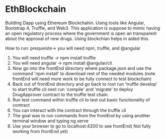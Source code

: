 # EthBlockchain
Building Dapp using Ethereum Blockchahin.  Using tools like Angular,  Bootstrap 4, Truffle, and Web3.
This application is suppose to mimic having an open regulatory process where  the government is open an transparent about the approval of new drugs. Using blockchian helps in aided this.

How to run:
prequeiste-> you will need npm, truffle, and @angular 

1. You will need truffle -> npm install truffle  
2. You will need angular -> npm install @angular/cli
3. Now go into the frontEnd directory where package.json and use the command 'npm install' to download rest of the needed modules (note frontEnd will need more work to be fully connect to test blockchain)
4. Back out of frontEnd directory and go back to root run 'truffle develop' to start  truffle cli next run 'compile' and 'migrate'  to deploy DrugApprover contract to the truffle test chain.
5. Run test  command within truffle cli to test out basic functionality  of contract 
6. You can interact with the contract through the truffle cli 
7. The goal was to run commands from the frontEnd by using another terminal window and typing ng serve 
8. Use your browser to go to localhost:4200 to see frontEnd( Not fully working from frontEnd yet)
 